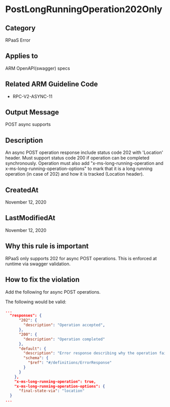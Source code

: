# PostLongRunningOperation202Only

## Category

RPaaS Error

## Applies to

ARM OpenAPI(swagger) specs


## Related ARM Guideline Code

- RPC-V2-ASYNC-11

## Output Message

POST async supports

## Description

An async POST operation response include status code 202 with 'Location' header. Must support status code 200 if operation can be completed synchronously. Operation must also add "x-ms-long-running-operation and x-ms-long-running-operation-options" to mark that it is a long running operation (in case of 202) and how it is tracked (Location header).

## CreatedAt

November 12, 2020

## LastModifiedAt

November 12, 2020

## Why this rule is important

RPaaS only supports 202 for async POST operations. This is enforced at runtime via swagger validation.

## How to fix the violation

Add the following for async POST operations.

The following would be valid:

```json
...
  "responses": {
      "202": {
        "description": "Operation accepted",
      },
      "200": {
        "description": "Operation completed"
      },
      "default": {
        "description": "Error response describing why the operation failed.",
        "schema": {
          "$ref": "#/definitions/ErrorResponse"
        }
      }
    },
    "x-ms-long-running-operation": true,
    "x-ms-long-running-operation-options": {
      "final-state-via": "location"
  }
...
```
